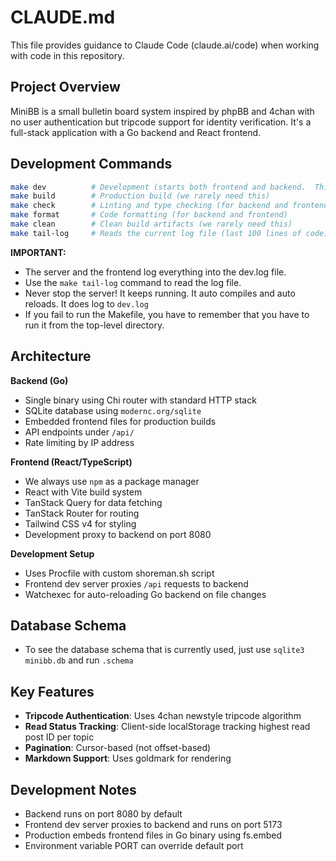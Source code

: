 # CLAUDE.md

This file provides guidance to Claude Code (claude.ai/code) when working with code in this repository.

## Project Overview

MiniBB is a small bulletin board system inspired by phpBB and 4chan with no user authentication but tripcode support for identity verification. It's a full-stack application with a Go backend and React frontend.

## Development Commands

```bash
make dev          # Development (starts both frontend and backend.  This autoreloads and auto compiles.  Don't ever stop the server)
make build        # Production build (we rarely need this)
make check        # Linting and type checking (for backend and frontend)
make format       # Code formatting (for backend and frontend)
make clean        # Clean build artifacts (we rarely need this)
make tail-log     # Reads the current log file (last 100 lines of code)
```

**IMPORTANT:**

* The server and the frontend log everything into the dev.log file.
* Use the `make tail-log` command to read the log file. 
* Never stop the server! It keeps running.  It auto compiles and auto reloads.  It does log to `dev.log`
* If you fail to run the Makefile, you have to remember that you have to run it from the top-level directory.

## Architecture

**Backend (Go)**
- Single binary using Chi router with standard HTTP stack
- SQLite database using `modernc.org/sqlite`
- Embedded frontend files for production builds
- API endpoints under `/api/`
- Rate limiting by IP address

**Frontend (React/TypeScript)**
- We always use `npm` as a package manager
- React with Vite build system
- TanStack Query for data fetching
- TanStack Router for routing  
- Tailwind CSS v4 for styling
- Development proxy to backend on port 8080

**Development Setup**
- Uses Procfile with custom shoreman.sh script
- Frontend dev server proxies `/api` requests to backend
- Watchexec for auto-reloading Go backend on file changes

## Database Schema

- To see the database schema that is currently used, just use `sqlite3 minibb.db` and run `.schema`

## Key Features

- **Tripcode Authentication**: Uses 4chan newstyle tripcode algorithm
- **Read Status Tracking**: Client-side localStorage tracking highest read post ID per topic
- **Pagination**: Cursor-based (not offset-based)
- **Markdown Support**: Uses goldmark for rendering

## Development Notes

- Backend runs on port 8080 by default
- Frontend dev server proxies to backend and runs on port 5173
- Production embeds frontend files in Go binary using fs.embed
- Environment variable PORT can override default port